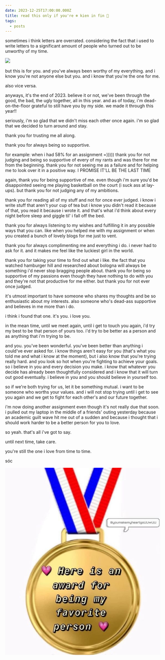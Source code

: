 ```yaml
---
date: 2023-12-25T17:00:00.000Z
title: read this only if you're ❄ kien in fin 💫
tags:
  - posts
---
```

sometimes i think letters are overrated. considering the fact that i used to write letters to a significant amount of people who turned out to be unworthy of my time.

![]( "hehe")

but this is for you. and you've always been worthy of my everything. and i know you're not anyone else but you. and i know that you're the one for me.

also vice versa.

anyways, it's the end of 2023. believe it or not, we've been through the good, the bad, the ugly together, all in this year. and as of today, i'm dead-on-the-floor grateful to still have you by my side. we made it through this year!!

seriously, i'm so glad that we didn't miss each other once again. i'm so glad that we decided to turn around and stay.

thank you for trusting me all along.

thank you for always being so supportive.

for example: when i had 58% for an assignment =))))) thank you for not judging and being so supportive of every of my rants and was there for me from the beginning. thank you for not seeing me as a failure and for helping me to look over it in a positive way. I PROMISE IT'LL BE THE LAST TIME

again, thank you for being supportive of me. even though i'm sure you'd be disappointed seeing me playing basketball on the court (i suck ass at lay-ups). but thank you for not judging any of my ambitions.

thank you for reading all of my stuff and not for once ever judged. i know i write stuff that aren't your cup of tea but i know you didn't read it because of that, you read it because i wrote it. and that's what i'd think about every night before sleep and giggle til' i fall off the bed.

thank you for always listening to my wishes and fulfilling it in any possible ways that you can. like when you helped me with my assignment or when you created a bunch of lovely blogs for me just to vent.

thank you for always complimenting me and everything i do. i never had to ask for it. and it makes me feel like the luckiest girl in the world.

thank you for taking your time to find out what i like. the fact that you watched hamburger hill and researched about bologna will always be something i'd never stop bragging people about. thank you for being so supportive of my passions even though they have nothing to do with you and they're not that productive for me either. but thank you for not ever once judged.

it's utmost important to have someone who shares my thoughts and be so enthusiastic about my interests. also someone who's dead-ass supportive and believes in me more than i do.

i think i found that one. it's you. i love you.

in the mean time, until we meet again, until i get to touch you again, i'd try my best to be that person of yours too. i'd try to be better as a person and as anything that i'm trying to be.

and you. you've been wonderful. you've been better than anything i could've ever asked for. i know things aren't easy for you (that's what you told me and what i know at the moment), but i also know that you're trying really hard. and you look so hot when you're fighting to achieve your goals. so i believe in you and every decision you make. i know that whatever you decide has already been thoughtfully considered and i know that it will turn out good eventually. i believe in you and you should believe in yourself too.

so if we're both trying for us, let it be something mutual. i want to be someone who worths your values. and i will not stop trying until i get to see you again and we get to fight for each other's and our future together.

i'm now doing another assignment even though it's not really due that soon. i pulled out my laptop in the middle of a friends' outing yesterday because an academic guilt wave hit me out of a sudden and because i thought that i should work harder to be a better person for you to love.

so yeah. that's all i've got to say.

until next time, take care.

you're still the one i love from time to time.

sóc

![](/img/hhehe.jpg)